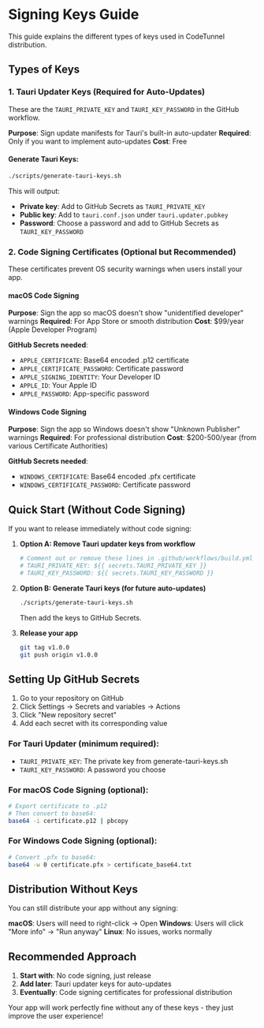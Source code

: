 # Signing Keys Guide

This guide explains the different types of keys used in CodeTunnel distribution.

## Types of Keys

### 1. Tauri Updater Keys (Required for Auto-Updates)

These are the `TAURI_PRIVATE_KEY` and `TAURI_KEY_PASSWORD` in the GitHub workflow.

**Purpose**: Sign update manifests for Tauri's built-in auto-updater
**Required**: Only if you want to implement auto-updates
**Cost**: Free

#### Generate Tauri Keys:
```bash
./scripts/generate-tauri-keys.sh
```

This will output:
- **Private key**: Add to GitHub Secrets as `TAURI_PRIVATE_KEY`
- **Public key**: Add to `tauri.conf.json` under `tauri.updater.pubkey`
- **Password**: Choose a password and add to GitHub Secrets as `TAURI_KEY_PASSWORD`

### 2. Code Signing Certificates (Optional but Recommended)

These certificates prevent OS security warnings when users install your app.

#### macOS Code Signing
**Purpose**: Sign the app so macOS doesn't show "unidentified developer" warnings
**Required**: For App Store or smooth distribution
**Cost**: $99/year (Apple Developer Program)

**GitHub Secrets needed**:
- `APPLE_CERTIFICATE`: Base64 encoded .p12 certificate
- `APPLE_CERTIFICATE_PASSWORD`: Certificate password
- `APPLE_SIGNING_IDENTITY`: Your Developer ID
- `APPLE_ID`: Your Apple ID
- `APPLE_PASSWORD`: App-specific password

#### Windows Code Signing
**Purpose**: Sign the app so Windows doesn't show "Unknown Publisher" warnings
**Required**: For professional distribution
**Cost**: $200-500/year (from various Certificate Authorities)

**GitHub Secrets needed**:
- `WINDOWS_CERTIFICATE`: Base64 encoded .pfx certificate
- `WINDOWS_CERTIFICATE_PASSWORD`: Certificate password

## Quick Start (Without Code Signing)

If you want to release immediately without code signing:

1. **Option A: Remove Tauri updater keys from workflow**
   ```yaml
   # Comment out or remove these lines in .github/workflows/build.yml
   # TAURI_PRIVATE_KEY: ${{ secrets.TAURI_PRIVATE_KEY }}
   # TAURI_KEY_PASSWORD: ${{ secrets.TAURI_KEY_PASSWORD }}
   ```

2. **Option B: Generate Tauri keys (for future auto-updates)**
   ```bash
   ./scripts/generate-tauri-keys.sh
   ```
   Then add the keys to GitHub Secrets.

3. **Release your app**
   ```bash
   git tag v1.0.0
   git push origin v1.0.0
   ```

## Setting Up GitHub Secrets

1. Go to your repository on GitHub
2. Click Settings → Secrets and variables → Actions
3. Click "New repository secret"
4. Add each secret with its corresponding value

### For Tauri Updater (minimum required):
- `TAURI_PRIVATE_KEY`: The private key from generate-tauri-keys.sh
- `TAURI_KEY_PASSWORD`: A password you choose

### For macOS Code Signing (optional):
```bash
# Export certificate to .p12
# Then convert to base64:
base64 -i certificate.p12 | pbcopy
```

### For Windows Code Signing (optional):
```bash
# Convert .pfx to base64:
base64 -w 0 certificate.pfx > certificate_base64.txt
```

## Distribution Without Keys

You can still distribute your app without any signing:

**macOS**: Users will need to right-click → Open
**Windows**: Users will click "More info" → "Run anyway"
**Linux**: No issues, works normally

## Recommended Approach

1. **Start with**: No code signing, just release
2. **Add later**: Tauri updater keys for auto-updates
3. **Eventually**: Code signing certificates for professional distribution

Your app will work perfectly fine without any of these keys - they just improve the user experience!
